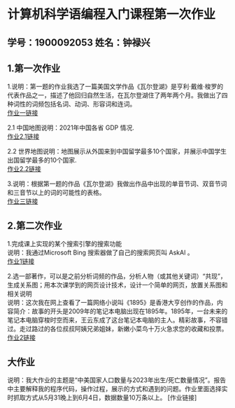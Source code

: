 # 计算机科学语编程入门课程第一次作业
## 学号：1900092053 姓名：钟禄兴
## 1.第一次作业
1.说明：第一题的作业我选了一篇美国文学作品《瓦尔登湖》是亨利·戴维·梭罗的代表作品之一，描述了他回归自然生活，在瓦尔登湖住了两年两个月。我做出了四种词性的词频包括名词、动词、形容词和连词。    
[作业一链接](https://vasuphon.github.io/vasuphon/Walden_WordCloud_Tab.html)   
    
    
2.1 中国地图说明：2021年中国各省 GDP 情况.     
[作业2.1链接](https://vasuphon.github.io/vasuphon/%E5%85%A8%E5%9B%BD%E5%90%84%E7%9C%81GDP_Map)
    
2.2 世界地图说明：地图展示从外国来到中国留学最多10个国家，并展示中国学生出国留学最多的10个国家.     
[作业2.2链接](https://vasuphon.github.io/vasuphon/Liuxue_Zhongguo.html)
   
   
3.说明：根据第一题的作品《瓦尔登湖》我做出作品中出现的单音节词、双音节词和三音节以上的词的可能性的表格。    
   [作业三链接](https://vasuphon.github.io/vasuphon/Walden_Word_Grap.html)
     
## 2.第二次作业  
1.完成课上实现的某个搜索引擎的搜索功能    
说明：我通过Microsoft Bing 搜索器做了自己的搜索网页叫 AskAI 。    
[作业1链接](https://vasuphon.github.io/vasuphon/AsKAI.html)
    
2.选一部著作，可以是之前分析词频的作品，分析人物（或其他关键词）“共现”，生成关系图；用本次课学到的网页设计技术，设计一个简单的网页，放置关系图和相关说明   
说明：这次我在网上查看了一篇网络小说叫《1895》是香港大亨创作的作品，内容简介：故事的开头是2009年的笔记本电脑出现在1895年。1895年，一台未来的笔记本电脑穿梭时空而来，王云东成了这台笔记本电脑的主人。精彩故事，不容错过。走过路过的各位叔叔阿姨兄弟姐妹，新嫩小菜鸟十万火急求您的收藏和投票。    
[作业2链接](https://vasuphon.github.io/vasuphon/%E3%80%8A1895%E3%80%8B_Guanxitu_Web.html)   
   
## 大作业   
说明：我大作业的主题是“中美国家人口数量与2023年出生/死亡数量情况”。报告中主要解释我的程序代码，操作过程，展示的方式和遇到的问题。作业里面选择实时抓取方式从5月31晚上到6月4日，数据数量10万条以上。
[作业链接]
